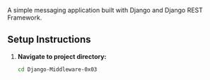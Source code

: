 A simple messaging application built with Django and Django REST Framework.

## Setup Instructions

1. **Navigate to project directory:**
   ```bash
   cd Django-Middleware-0x03